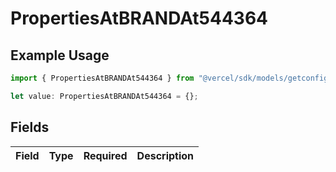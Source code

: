# PropertiesAtBRANDAt544364

## Example Usage

```typescript
import { PropertiesAtBRANDAt544364 } from "@vercel/sdk/models/getconfigurationproductsop.js";

let value: PropertiesAtBRANDAt544364 = {};
```

## Fields

| Field       | Type        | Required    | Description |
| ----------- | ----------- | ----------- | ----------- |